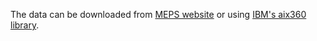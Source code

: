 The data can be downloaded from [MEPS website](https://www.meps.ahrq.gov/mepsweb/) or using [IBM's aix360 library](https://github.com/IBM/AIX360/).
